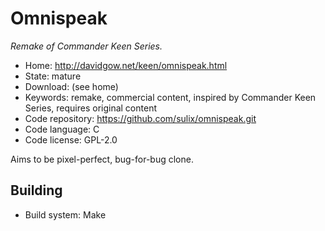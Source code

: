 # Omnispeak

_Remake of Commander Keen Series._

- Home: http://davidgow.net/keen/omnispeak.html
- State: mature
- Download: (see home)
- Keywords: remake, commercial content, inspired by Commander Keen Series, requires original content
- Code repository: https://github.com/sulix/omnispeak.git
- Code language: C
- Code license: GPL-2.0

Aims to be pixel-perfect, bug-for-bug clone.

## Building

- Build system: Make
